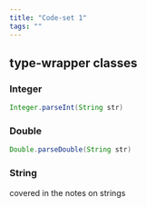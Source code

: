 ```yaml
---
title: "Code-set 1"
tags: ""
---
```

## type-wrapper classes

### Integer

```java
Integer.parseInt(String str)
```

### Double

```java
Double.parseDouble(String str)
```

### String

covered in the notes on strings
